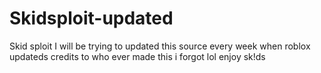 # Skidsploit-updated
Skid sploit
I will be trying to updated this source every week when roblox updateds
credits to who ever made this i forgot lol
enjoy sk!ds

